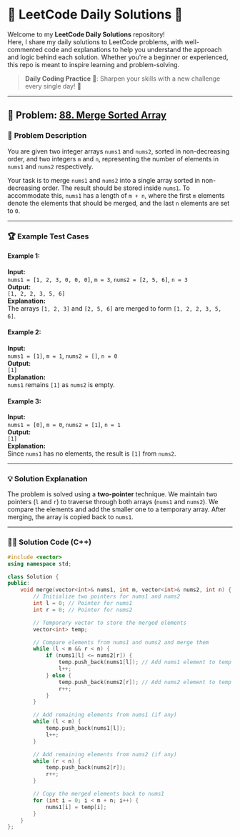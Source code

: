 # 🎉 **LeetCode Daily Solutions** 📅

Welcome to my **LeetCode Daily Solutions** repository!  
Here, I share my daily solutions to LeetCode problems, with well-commented code and explanations to help you understand the approach and logic behind each solution. Whether you're a beginner or experienced, this repo is meant to inspire learning and problem-solving.

> **Daily Coding Practice** 💪: Sharpen your skills with a new challenge every single day! 🚀

---

## 🚀 Problem: [**88. Merge Sorted Array**](https://leetcode.com/problems/merge-sorted-array/)

### 📝 **Problem Description**

You are given two integer arrays `nums1` and `nums2`, sorted in non-decreasing order, and two integers `m` and `n`, representing the number of elements in `nums1` and `nums2` respectively.

Your task is to merge `nums1` and `nums2` into a single array sorted in non-decreasing order. The result should be stored inside `nums1`. To accommodate this, `nums1` has a length of `m + n`, where the first `m` elements denote the elements that should be merged, and the last `n` elements are set to `0`.

---

### 🏆 **Example Test Cases**

#### Example 1:
**Input:**  
`nums1 = [1, 2, 3, 0, 0, 0]`, `m = 3`, `nums2 = [2, 5, 6]`, `n = 3`  
**Output:**  
`[1, 2, 2, 3, 5, 6]`  
**Explanation:**  
The arrays `[1, 2, 3]` and `[2, 5, 6]` are merged to form `[1, 2, 2, 3, 5, 6]`.

#### Example 2:
**Input:**  
`nums1 = [1]`, `m = 1`, `nums2 = []`, `n = 0`  
**Output:**  
`[1]`  
**Explanation:**  
`nums1` remains `[1]` as `nums2` is empty.

#### Example 3:
**Input:**  
`nums1 = [0]`, `m = 0`, `nums2 = [1]`, `n = 1`  
**Output:**  
`[1]`  
**Explanation:**  
Since `nums1` has no elements, the result is `[1]` from `nums2`.

---

### 💡 **Solution Explanation**

The problem is solved using a **two-pointer** technique. We maintain two pointers (`l` and `r`) to traverse through both arrays (`nums1` and `nums2`). We compare the elements and add the smaller one to a temporary array. After merging, the array is copied back to `nums1`.

---

### 👨‍💻 **Solution Code (C++)**

```cpp
#include <vector>
using namespace std;

class Solution {
public:
    void merge(vector<int>& nums1, int m, vector<int>& nums2, int n) {
        // Initialize two pointers for nums1 and nums2
        int l = 0; // Pointer for nums1
        int r = 0; // Pointer for nums2

        // Temporary vector to store the merged elements
        vector<int> temp;

        // Compare elements from nums1 and nums2 and merge them
        while (l < m && r < n) {
            if (nums1[l] <= nums2[r]) {
                temp.push_back(nums1[l]); // Add nums1 element to temp
                l++;
            } else {
                temp.push_back(nums2[r]); // Add nums2 element to temp
                r++;
            }
        }

        // Add remaining elements from nums1 (if any)
        while (l < m) {
            temp.push_back(nums1[l]);
            l++;
        }

        // Add remaining elements from nums2 (if any)
        while (r < n) {
            temp.push_back(nums2[r]);
            r++;
        }

        // Copy the merged elements back to nums1
        for (int i = 0; i < m + n; i++) {
            nums1[i] = temp[i];
        }
    }
};
